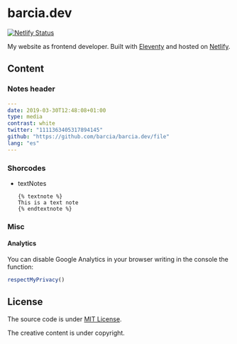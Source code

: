 # barcia.dev
[![Netlify Status](https://api.netlify.com/api/v1/badges/9d3ac719-7f44-4adb-a64b-70bd361a3f9d/deploy-status)](https://app.netlify.com/sites/barciadev/deploys)

My website as frontend developer. Built with [Eleventy](https://www.11ty.io) and hosted on [Netlify](https://www.netlify.com/).

## Content

### Notes header
```yaml
---
date: 2019-03-30T12:48:08+01:00
type: media
contrast: white
twitter: "1111363405317894145"
github: "https://github.com/barcia/barcia.dev/file"
lang: "es"
---
```


### Shorcodes
* textNotes
  ```
  {% textnote %}
  This is a text note
  {% endtextnote %}
  ```


### Misc
#### Analytics
You can disable Google Analytics in your browser writing in the console the function:
```js
respectMyPrivacy()
```


## License
The source code is under [MIT License](https://github.com/barcia/bramework/blob/master/LICENSE).

The creative content is under copyright.
